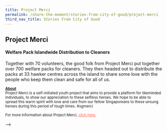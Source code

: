 ```yaml
---
title: Project Merci
permalink: /share-the-moment/stories-from-city-of-good/project-merci
third_nav_title: Stories From City of Good
---
```



## Project Merci

#### Welfare Pack Islandwide Distribution to Cleaners

Together with 70 volunteers, the good folk from Project Merci put together over 700 welfare packs for cleaners. They then headed out to distribute the packs at 33 hawker centres across the island to share some love with the people who keep them clean and safe for all of us. 


<sup><b><u>About</u></b><br>Project Merci is a self-initiated youth project that aims to provide a platform for likeminded individuals, to show our appreciation to these selfless heroes. We hope to be able to spread this warm spirit with love and care from our fellow Singaporeans to these unsung heroes during this period of tough times. #sgmerci<br><br>For more information about Project Merci, <a href="https://www.sgunited.gov.sg/stories/community-initiatives/project-merci" style="color:tomato">click here.</a></sup>

-->
